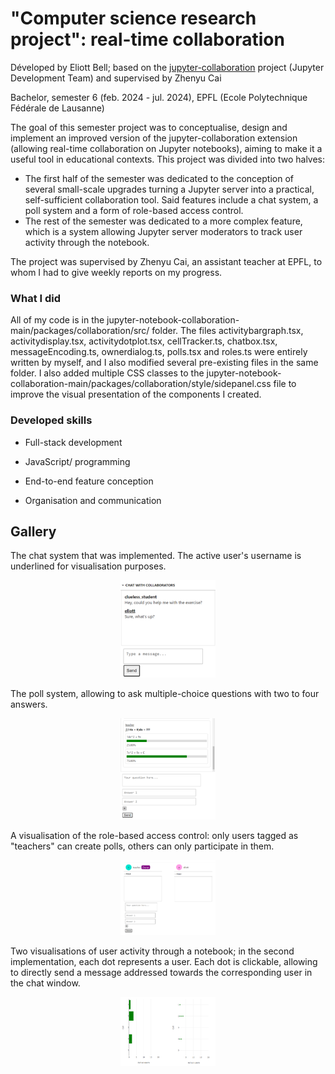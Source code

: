 # "Computer science research project": real-time collaboration

Déveloped by Eliott Bell; based on the [jupyter-collaboration](https://github.com/jupyterlab/jupyter-collaboration) project (Jupyter Development Team) and supervised by Zhenyu Cai

Bachelor, semester 6 (feb. 2024 - jul. 2024), EPFL (Ecole Polytechnique Fédérale de Lausanne)

The goal of this semester project was to conceptualise, design and implement an improved version of the jupyter-collaboration extension (allowing real-time collaboration on Jupyter notebooks), aiming to make it a useful tool in educational contexts. This project was divided into two halves:

- The first half of the semester was dedicated to the conception of several small-scale upgrades turning a Jupyter server into a practical, self-sufficient collaboration tool. Said features include a chat system, a poll system and a form of role-based access control.
- The rest of the semester was dedicated to a more complex feature, which is a system allowing Jupyter server moderators to track user activity through the notebook.

The project was supervised by Zhenyu Cai, an assistant teacher at EPFL, to whom I had to give weekly reports on my progress.

### What I did

All of my code is in the jupyter-notebook-collaboration-main/packages/collaboration/src/ folder. The files activitybargraph.tsx, activitydisplay.tsx, activitydotplot.tsx, cellTracker.ts, chatbox.tsx, messageEncoding.ts, ownerdialog.ts, polls.tsx and roles.ts were entirely written by myself, and I also modified several pre-existing files in the same folder. I also added multiple CSS classes to the jupyter-notebook-collaboration-main/packages/collaboration/style/sidepanel.css file to improve the visual presentation of the components I created.

### Developed skills

- Full-stack development

- JavaScript/ programming

- End-to-end feature conception

- Organisation and communication

## Gallery

The chat system that was implemented. The active user's username is underlined for visualisation purposes.
<p align="center"><img src="..\Resources\jup_chat.png" width="30%"></p>

The poll system, allowing to ask multiple-choice questions with two to four answers.
<p align="center"><img src="..\Resources\jup_poll.png" width="30%"></p>

A visualisation of the role-based access control: only users tagged as "teachers" can create polls, others can only participate in them.
<p align="center"><img src="..\Resources\jup_rbac.png" width="30%"></p>

Two visualisations of user activity through a notebook; in the second implementation, each dot represents a user. Each dot is clickable, allowing to directly send a message addressed towards the corresponding user in the chat window.
<p align="center"><img src="..\Resources\jup_track.png" width="30%"></p>

